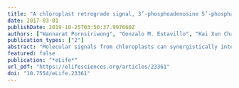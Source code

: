 ```yaml
---
title: "A chloroplast retrograde signal, 3’-phosphoadenosine 5’-phosphate, acts as a secondary messenger in abscisic acid signaling in stomatal closure and germination"
date: 2017-03-01
publishDate: 2019-10-25T03:50:37.997660Z
authors: ["Wannarat Pornsiriwong", "Gonzalo M. Estavillo", "Kai Xun Chan", "Estee E. Tee", "Diep Ganguly", "admin", "Su Yin Phua", "Chenchen Zhao", "Jiaen Qiu", "Jiyoung Park", "Miing Tiem Yong", "Nazia Nisar", "Arun Kumar Yadav", "Benjamin Schwessinger", "John Rathjen", "Christopher I. Cazzonelli", "Philippa B. Wilson", "Matthew Gilliham", "Zhong-Hua Chen", "Barry J. Pogson"]
publication_types: ["2"]
abstract: "Molecular signals from chloroplasts can synergistically interact with the plant hormone, abscisic acid (ABA), to regulate non-canonical signaling pathways mediating fundamental cellular processes including stomatal closure, seed dormancy and germination."
featured: false
publication: "*eLife*"
url_pdf: "https://elifesciences.org/articles/23361"
doi: "10.7554/eLife.23361"
---
```


